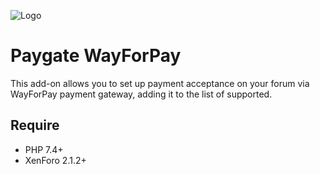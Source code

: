 ![Logo](https://user-images.githubusercontent.com/44041140/234369380-9e040606-fe60-4e93-a0c5-37d082819205.png)

# Paygate WayForPay

This add-on allows you to set up payment acceptance on your forum via WayForPay payment gateway, adding it to the list of supported.

## Require
- PHP 7.4+
- XenForo 2.1.2+
